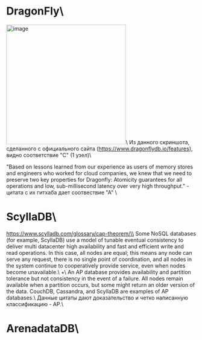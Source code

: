 # DragonFly\\
<img width="317" alt="image" src="https://github.com/B-a-r-c-i-k/db_sber/assets/43545491/ef05b7da-e12d-41a2-bdf9-27ea542ef0c6">\\
Из данного скриншота, сделанного с официального сайта (https://www.dragonflydb.io/features), видно соответствие "C" (1 узел)\\

"Based on lessons learned from our experience as users of memory stores and engineers who worked for cloud companies, we knew that we need to preserve two key properties for Dragonfly: Atomicity guarantees for all operations and low, sub-millisecond latency over very high throughput." - цитата с их гитхаба дает соотвествие "А" \\

# ScyllaDB\\

https://www.scylladb.com/glossary/cap-theorem/\\
Some NoSQL databases (for example, ScyllaDB) use  a model of tunable eventual consistency to deliver multi datacenter high availability and fast and efficient write and read operations. In this case, all nodes are equal; this means any node can serve any request, there is no single point of coordination, and all nodes in the system continue to cooperatively provide service, even when nodes become unavailable.\\
+\\
An AP database provides availability and partition tolerance but not consistency in the event of a failure. All nodes remain available when a partition occurs, but some might return an older version of the data. CouchDB, Cassandra, and ScyllaDB are examples of AP databases.\\
Данные цитаты дают доказательство и четко написанную классификацию - AP.\\

# ArenadataDB\\



